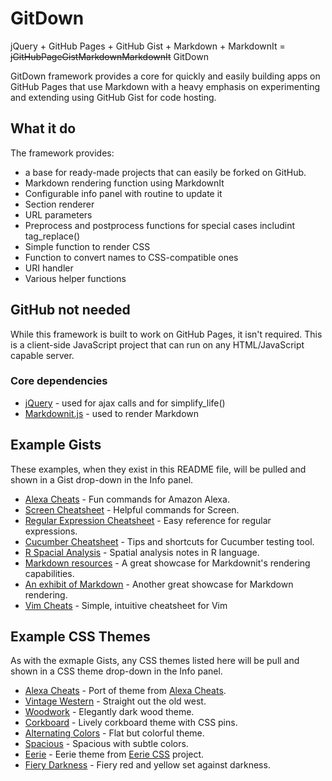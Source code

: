 # GitDown
jQuery + GitHub Pages + GitHub Gist + Markdown + MarkdownIt =  
~~jGitHubPageGistMarkdownMarkdownIt~~ GitDown

GitDown framework provides a core for quickly and easily building apps on GitHub Pages that use Markdown with a heavy emphasis on experimenting and extending using GitHub Gist for code hosting.

## What it do
The framework provides:
- a base for ready-made projects that can easily be forked on GitHub.
- Markdown rendering function using MarkdownIt
- Configurable info panel with routine to update it
- Section renderer
- URL parameters
- Preprocess and postprocess functions for special cases includint tag_replace()
- Simple function to render CSS
- Function to convert names to CSS-compatible ones
- URI handler
- Various helper functions

## GitHub not needed
While this framework is built to work on GitHub Pages, it isn't required. This is a client-side JavaScript project that can run on any HTML/JavaScript capable server.

### Core dependencies
- [jQuery](https://jquery.com/) - used for ajax calls and for simplify_life()
- [Markdownit.js](https://markdown-it.github.io/) - used to render Markdown

## Example Gists
These examples, when they exist in this README file, will be pulled and shown in a Gist drop-down in the Info panel.
- [Alexa Cheats](?gist=2a06603706fd7c2eb5c93f34ed316354) - Fun commands for Amazon Alexa.
- [Screen Cheatsheet](?gist=af918e1618682638aa82) - Helpful commands for Screen.
- [Regular Expression Cheatsheet](?gist=3893f6ac9447f7ee27fe) - Easy reference for regular expressions.
- [Cucumber Cheatsheet](?gist=5728701) - Tips and shortcuts for Cucumber testing tool.
- [R Spacial Analysis](?gist=fc661f26ef51eae6377b) - Spatial analysis notes in R language.
- [Markdown resources](?gist=eba62d45c82d0767a5a0) - A great showcase for Markdownit's rendering capabilities.
- [An exhibit of Markdown](?gist=deb74713e6aff8fdfce2) - Another great showcase for Markdown rendering.
- [Vim Cheats](?gist=c002acb756d5cf09b1ad98494a81baa3) - Simple, intuitive cheatsheet for Vim

## Example CSS Themes
As with the exmaple Gists, any CSS themes listed here will be pull and shown in a CSS theme drop-down in the Info panel.
- [Alexa Cheats](?css=3340cb9dcb273289b51aef3570f5304d) - Port of theme from [Alexa Cheats](https://ugotsta.github.io/alexa-cheats/).
- [Vintage Western](?css=686ce03846004fd858579392ca0db2c1) - Straight out the old west.
- [Woodwork](?css=c604615983fc6cdd5ebdbdd053800298) - Elegantly dark wood theme.
- [Corkboard](?css=ada930f9dae1d0a8d95f41cb7a56d658) - Lively corkboard theme with CSS pins.
- [Alternating Colors](?css=e774fa60940e2dc452d78e8382798a2c) - Flat but colorful theme.
- [Spacious](?css=160db22223834d33b08337cebbbba94e) - Spacious with subtle colors.
- [Eerie](?css=7ac556b27c2cd34b00aa59e0d3621dea) - Eerie theme from [Eerie CSS](https://ugotsta.github.io/eerie-css/) project.
- [Fiery Darkness](?css=c860958c04a53cd77575d5487ab1dec9) - Fiery red and yellow set against darkness.